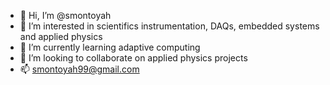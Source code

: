 - 👋 Hi, I’m @smontoyah
- 👀 I’m interested in scientifics instrumentation, DAQs, embedded systems and applied physics
- 🌱 I’m currently learning adaptive computing
- 💞️ I’m looking to collaborate on applied physics projects
- 📫 smontoyah99@gmail.com

<!---
smontoyah/smontoyah is a ✨ special ✨ repository because its `README.md` (this file) appears on your GitHub profile.
You can click the Preview link to take a look at your changes.
--->
